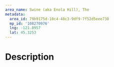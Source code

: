 ```yaml
---
area_name: Swine (aka Enola Hill), The
metadata:
  area_id: 79b9175d-10c4-48c3-9df9-7f52d5eee738
  mp_id: '108270976'
  lng: -121.8957
  lat: 45.3253
---
```

# Description
